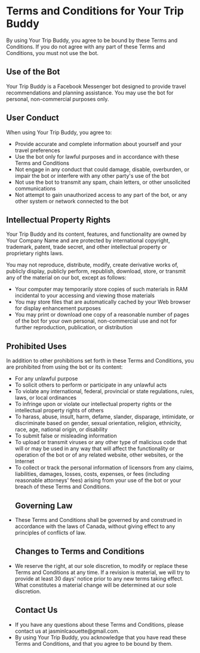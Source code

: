 <html lang="en">
<head>
  <meta charset="UTF-8">
  <title>Terms and Conditions - Your Trip Buddy</title>
</head>
<body>
  <h1>Terms and Conditions for Your Trip Buddy</h1>
  <p>By using Your Trip Buddy, you agree to be bound by these Terms and Conditions. If you do not agree with any part of these Terms and Conditions, you must not use the bot.</p>
  <h2>Use of the Bot</h2>
  <p>Your Trip Buddy is a Facebook Messenger bot designed to provide travel recommendations and planning assistance. You may use the bot for personal, non-commercial purposes only.</p>
  <h2>User Conduct</h2>
  <p>When using Your Trip Buddy, you agree to:</p>
  <ul>
    <li>Provide accurate and complete information about yourself and your travel preferences</li>
    <li>Use the bot only for lawful purposes and in accordance with these Terms and Conditions</li>
    <li>Not engage in any conduct that could damage, disable, overburden, or impair the bot or interfere with any other party's use of the bot</li>
    <li>Not use the bot to transmit any spam, chain letters, or other unsolicited communications</li>
    <li>Not attempt to gain unauthorized access to any part of the bot, or any other system or network connected to the bot</li>
  </ul>
  <h2>Intellectual Property Rights</h2>
  <p>Your Trip Buddy and its content, features, and functionality are owned by Your Company Name and are protected by international copyright, trademark, patent, trade secret, and other intellectual property or proprietary rights laws.</p>
  <p>You may not reproduce, distribute, modify, create derivative works of, publicly display, publicly perform, republish, download, store, or transmit any of the material on our bot, except as follows:</p>
  <ul>
    <li>Your computer may temporarily store copies of such materials in RAM incidental to your accessing and viewing those materials</li>
    <li>You may store files that are automatically cached by your Web browser for display enhancement purposes</li>
    <li>You may print or download one copy of a reasonable number of pages of the bot for your own personal, non-commercial use and not for further reproduction, publication, or distribution</li>
  </ul>
  <h2>Prohibited Uses</h2>
  <p>In addition to other prohibitions set forth in these Terms and Conditions, you are prohibited from using the bot or its content:</p>
  <ul>
    <li>For any unlawful purpose</li>
    <li>To solicit others to perform or participate in any unlawful acts</li>
    <li>To violate any international, federal, provincial or state regulations, rules, laws, or local ordinances</li>
    <li>To infringe upon or violate our intellectual property rights or the intellectual property rights of others</li>
    <li>To harass, abuse, insult, harm, defame, slander, disparage, intimidate, or discriminate based on gender, sexual orientation, religion, ethnicity, race, age, national origin, or disability</li>
    <li>To submit false or misleading information</li>
    <li>To upload or transmit viruses or any other type of malicious code that will or may be used in any way that will affect the functionality or operation of the bot or of any related website, other websites, or the Internet</li>
    <li>To collect or track the personal information of licensors from any claims, liabilities, damages, losses, costs, expenses, or fees (including reasonable attorneys' fees) arising from your use of the bot or your breach of these Terms and Conditions.</li>
<h2>Governing Law</h2>
<li>These Terms and Conditions shall be governed by and construed in accordance with the laws of Canada, without giving effect to any principles of conflicts of law.</li>
<h2>Changes to Terms and Conditions</h2>
<li>We reserve the right, at our sole discretion, to modify or replace these Terms and Conditions at any time. If a revision is material, we will try to provide at least 30 days' notice prior to any new terms taking effect. What constitutes a material change will be determined at our sole discretion.</li>
<h2>Contact Us</h2>
<li>If you have any questions about these Terms and Conditions, please contact us at jasminlcaouette@gmail.com.</li>
<li>By using Your Trip Buddy, you acknowledge that you have read these Terms and Conditions, and that you agree to be bound by them.</li>
